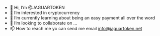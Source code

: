 - 👋 Hi, I’m @JAGUARTOKEN
- 👀 I’m interested in cryptocurrency
- 🌱 I’m currently learning about being an easy payment all over the word
- 💞️ I’m looking to collaborate on ...
- 📫 How to reach me yo can send me email
info@jaguartoken.net

<!---
JAGUARTOKENTEAM/JAGUARTOKENTEAM is a ✨ special ✨ repository because its `README.md` (this file) appears on your GitHub profile.
You can click the Preview link to take a look at your changes.
--->

